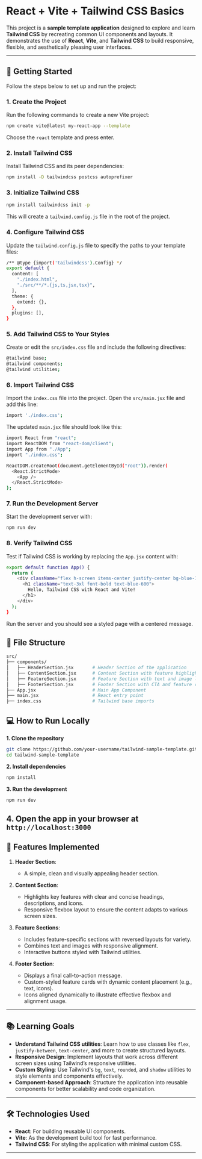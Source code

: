 # React + Vite + Tailwind CSS Basics
This project is a **sample template application** designed to explore and learn **Tailwind CSS** by recreating common UI components and layouts. It demonstrates the use of **React**, **Vite**, and **Tailwind CSS** to build responsive, flexible, and aesthetically pleasing user interfaces.

---

## 🚩 **Getting Started**

Follow the steps below to set up and run the project:

### **1. Create the Project**
Run the following commands to create a new Vite project:

```bash
npm create vite@latest my-react-app --template 
```
Choose the `react` template and press enter.

### **2. Install Tailwind CSS**
Install Tailwind CSS and its peer dependencies:
```bash
npm install -D tailwindcss postcss autoprefixer
```

### **3. Initialize Tailwind CSS**
```bash
npm install tailwindcss init -p
```
This will create a ```tailwind.config.js``` file in the root of the project.

### **4. Configure Tailwind CSS**
Update the ```tailwind.config.js``` file to specify the paths to your template files:
```bash
/** @type {import('tailwindcss').Config} */
export default {
  content: [
    "./index.html",
    "./src/**/*.{js,ts,jsx,tsx}",
  ],
  theme: {
    extend: {},
  },
  plugins: [],
}
```
### **5. Add Tailwind CSS to Your Styles**
Create or edit the ```src/index.css``` file and include the following directives:
```bash
@tailwind base;
@tailwind components;
@tailwind utilities;
```

### **6. Import Tailwind CSS**
Import the ```index.css``` file into the project. Open the ```src/main.jsx``` file and add this line:
```bash
import './index.css';
``` 
The updated ```main.jsx``` file should look like this:
```bash
import React from "react";
import ReactDOM from "react-dom/client";
import App from "./App";
import "./index.css";

ReactDOM.createRoot(document.getElementById("root")).render(
  <React.StrictMode>
    <App />
  </React.StrictMode>
);
```

### **7. Run the Development Server**
Start the development server with:
```bash
npm run dev
```

### **8. Verify Tailwind CSS**
Test if Tailwind CSS is working by replacing the ```App.jsx``` content with:
```bash
export default function App() {
  return (
    <div className="flex h-screen items-center justify-center bg-blue-100">
      <h1 className="text-3xl font-bold text-blue-600">
        Hello, Tailwind CSS with React and Vite!
      </h1>
    </div>
  );
}
```
Run the server and you should see a styled page with a centered message.

## 📂 File Structure
```bash
src/
├── components/
│   ├── HeaderSection.jsx       # Header Section of the application
│   ├── ContentSection.jsx      # Content Section with feature highlights
│   ├── FeatureSection.jsx      # Feature Section with text and image layout
│   ├── FooterSection.jsx       # Footer Section with CTA and feature cards
├── App.jsx                     # Main App Component
├── main.jsx                    # React entry point
├── index.css                   # Tailwind base imports
```
## 💻 How to Run Locally
**1. Clone the repository**
```bash
git clone https://github.com/your-username/tailwind-sample-template.git
cd tailwind-sample-template
```
**2. Install dependencies**
```bash
npm install
```
**3. Run the development**
```bash
npm run dev
```
**4. Open the app in your browser at ```http://localhost:3000```**
---

## 🚀 Features Implemented

1. **Header Section**:  
   - A simple, clean and visually appealing header section.

2. **Content Section**:  
   - Highlights key features with clear and concise headings, descriptions, and icons.  
   - Responsive flexbox layout to ensure the content adapts to various screen sizes.  

3. **Feature Sections**:  
   - Includes feature-specific sections with reversed layouts for variety.  
   - Combines text and images with responsive alignment.  
   - Interactive buttons styled with Tailwind utilities.

4. **Footer Section**:  
   - Displays a final call-to-action message.  
   - Custom-styled feature cards with dynamic content placement (e.g., text, icons).  
   - Icons aligned dynamically to illustrate effective flexbox and alignment usage.  

---

## 📚 Learning Goals

- **Understand Tailwind CSS utilities**: Learn how to use classes like `flex`, `justify-between`, `text-center`, and more to create structured layouts.
- **Responsive Design**: Implement layouts that work across different screen sizes using Tailwind’s responsive utilities.
- **Custom Styling**: Use Tailwind's `bg`, `text`, `rounded`, and `shadow` utilities to style elements and components effectively.
- **Component-based Approach**: Structure the application into reusable components for better scalability and code organization.

---

## 🛠️ Technologies Used

- **React**: For building reusable UI components.
- **Vite**: As the development build tool for fast performance.
- **Tailwind CSS**: For styling the application with minimal custom CSS.

---



